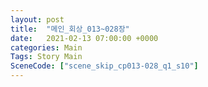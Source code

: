 ```yaml
---
layout: post
title:  "메인_회상_013~028장"
date:   2021-02-13 07:00:00 +0000
categories: Main
Tags: Story Main
SceneCode: ["scene_skip_cp013-028_q1_s10"]
---
```

